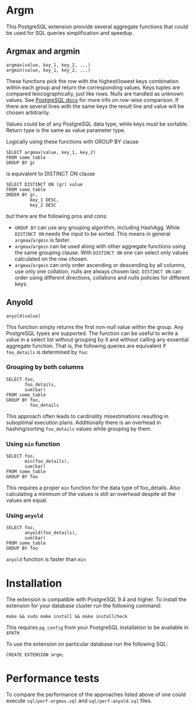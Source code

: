 # Argm
This PostgreSQL extension proivide several aggregate functions
that could be used for SQL queries simplification and speedup.

## Argmax and argmin
```
argmax(value, key_1, key_2, ...)
argmin(value, key_1, key_2, ...)
```

These functions pick the row with the highest/lowest keys combination
within each group and return the corresponding values. Keys tuples are compared
lexicographically, just like rows. Nulls are handled as unknown values. 
See [PostgreSQL docs](http://www.postgresql.org/docs/current/interactive/functions-comparisons.html#ROW-WISE-COMPARISON)
for more info on row-wise comparison.
If there are several lines with the same keys the result line and value will be 
chosen arbitrarily.

Values could be of any PostgreSQL data type, while keys must be sortable.
Return type is the same as value parameter type.

Logically using these functions with GROUP BY clause
```
SELECT argmax(value, key_1, key_2)
FROM some_table                   
GROUP BY gr                       
```
is equivalent to DISTINCT ON clause
```
SELECT DISTINCT ON (gr) value       
FROM some_table                     
ORDER BY gr,
         key_1 DESC,
         key_2 DESC 
```
but there are the following pros and cons:

* `GROUP BY` can use any grouping algorithm, including HashAgg.
  While `DISTINCT ON` needs the input to be sorted. 
  This means in general `argmax`/`argmin` is faster.
* `argmax`/`argmin` can be used along with other aggregate functions using the same 
  grouping clause. With `DISTINCT ON` one can select only values 
  calculated on the row chosen.
* `argmax`/`argmin` can only order ascending or descending by all columns, use only 
  one collation, nulls are always chosen last. `DISTINCT ON` can order
  using different directions, collations and nulls policies for different keys.

## Anyold

```anyold(value) ```

This function simply returns the first non-null value within the group. 
Any PostgreSQL types are supported.
The function can be useful to write a value in a select list without grouping by
it and without calling any essential aggregate function. That is, the following 
queries are equivalent if `foo_details` is determined by `foo`:

### Grouping by both columns
```
SELECT foo,
       foo_details,
       sum(bar)
FROM some_table
GROUP BY foo,
         foo_details
```
This approach often leads to cardinality misestimations resulting in suboptimal 
execution plans. Additionally there is an overhead in hashing/sorting 
`foo_details` values while grouping by them.
### Using `min` function
```
SELECT foo,
       min(foo_details),
       sum(bar)
FROM some_table
GROUP BY foo
```
This requires a proper `min` function for the data type of foo_details. Also
calculating a minimum of the values is still an overhead despite all the values 
are equal.
### Using `anyold`
```
SELECT foo,
       anyold(foo_details),
       sum(bar)
FROM some_table
GROUP BY foo
```
`anyold` function is faster than `min`

# Installation

The extension is compatible with PostgreSQL 9.4 and higher.
To install the extension for your database cluster run the following command:
```
make && sudo make install && make installcheck
```
This requires `pg_config` from your PostgreSQL installation to be available
in `$PATH`

To use the extension on particular database run the following SQL:
```
CREATE EXTENSION argm;
```

# Performance tests

To compare the performance of the approaches listed above of one could execute
`sql/perf-argmax.sql` and `sql/perf-anyold.sql` files.
